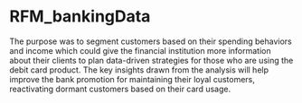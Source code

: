 # RFM_bankingData
The purpose was to segment customers based on their spending behaviors and income which could give the financial institution more information about their clients to plan data-driven strategies for those who are using the debit card product. The key insights drawn from the analysis will help improve the bank promotion for maintaining their loyal customers, reactivating dormant customers based on their card usage.
